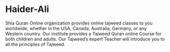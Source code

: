 # Haider-Ali
Shia Quran Online organization provides online tajweed classes to you worldwide, whether in the USA, Canada, Australia, Germany, or any Western country. Our institute provides a Tajweed Quran online Course for both children and adults. Our Tajweed’s expert Teacher will introduce you to all the principles of Tajweed.
